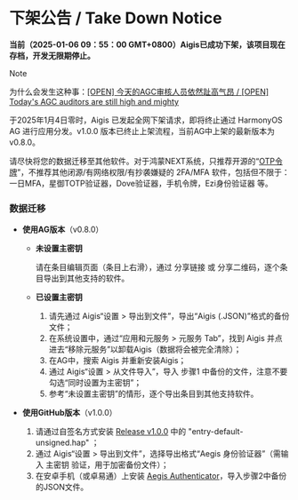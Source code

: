# 下架公告 / Take Down Notice

**当前（2025-01-06 09：55：00 GMT+0800）Aigis已成功下架，该项目现在存档，开发无限期停止。**

> [!NOTE]
>
> 为什么会发生这种事：[[OPEN] 今天的AGC审核人员依然趾高气昂 / [OPEN] Today's AGC auditors are still high and mighty](https://github.com/iamhyc/Aigis/issues/30)

于2025年1月4日零时，Aigis 已发起全网下架请求，即将终止通过 HarmonyOS AG 进行应用分发。v1.0.0 版本已终止上架流程，当前AG中上架的最新版本为 v0.8.0。

请尽快将您的数据迁移至其他软件。对于鸿蒙NEXT系统，只推荐开源的“[OTP令牌](https://github.com/SolidFaker/ohtotptoken)”，不推荐其他闭源/有网络权限/有抄袭嫌疑的 2FA/MFA 软件，包括但不限于：一日MFA，星御TOTP验证器，Dove验证器，手机令牌，Ezi身份验证器 等。

### 数据迁移

- **使用AG版本**（v0.8.0）

  - **未设置主密钥**

    请在条目编辑页面（条目上右滑），通过 分享链接 或 分享二维码，逐个条目导出到其他支持的软件。

  - **已设置主密钥**

    1. 请先通过 Aigis“设置 > 导出到文件”，导出“Aigis (.JSON)”格式的备份文件；
    2. 在系统设置中，通过“应用和元服务 > 元服务 Tab”，找到 Aigis 并点进去“移除元服务”以卸载Aigis（数据将会被完全清除）；
    3. 在AG中，搜索 Aigis 并重新安装Aigis；
    4. 通过 Aigis“设置 > 从文件导入”，导入 步骤1 中备份的文件，注意不要勾选“同时设置为主密钥”；
    5. 参考“未设置主密钥”的情形，逐个导出条目到其他支持软件。

- **使用GitHub版本**（v1.0.0）

  1. 请通过自签名方式安装 [Release v1.0.0](https://github.com/iamhyc/Aigis/releases) 中的 "entry-default-unsigned.hap" ；
  2. 通过 Aigis“设置 > 导出到文件”，选择导出格式“Aegis 身份验证器”（需输入 主密钥 验证，用于加密备份文件）；
  3. 在安卓手机（或卓易通）上安装 [Aegis Authenticator](https://github.com/beemdevelopment/Aegis)，导入步骤2中备份的JSON文件。

